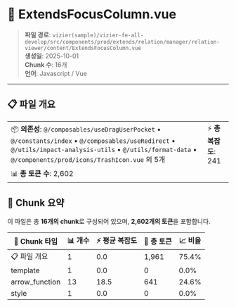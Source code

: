 # 📄 ExtendsFocusColumn.vue

> **파일 경로**: `vizier(sample)/vizier-fe-all-develop/src/components/prod/extends/relation/manager/relation-viewer/content/ExtendsFocusColumn.vue`  
> **생성일**: 2025-10-01  
> **Chunk 수**: 16개  
> **언어**: Javascript / Vue
---





## 📋 파일 개요

| | |
|--|--|
| 📦 **의존성**: `@/composables/useDragUserPocket` • `@/constants/index` • `@/composables/useRedirect` • `@/utils/impact-analysis-utils` • `@/utils/format-data` • `@/components/prod/icons/TrashIcon.vue` 외 5개 | ⚡ **총 복잡도**: 241 |
| 📊 **총 토큰 수**: 2,602 |  |






## 🧩 Chunk 요약

이 파일은 총 **16개의 chunk**로 구성되어 있으며, **2,602개의 토큰**을 포함합니다.

| 🧩 Chunk 타입 | 📊 개수 | ⚡ 평균 복잡도 | 📝 총 토큰 | 📈 비율 |
|---------------|--------|-------------|----------|--------|
| 📋 파일 개요 | 1 | 0.0 | 1,961 | 75.4% |
| template | 1 | 0.0 | 0 | 0.0% |
| arrow_function | 13 | 18.5 | 641 | 24.6% |
| style | 1 | 0.0 | 0 | 0.0% |

